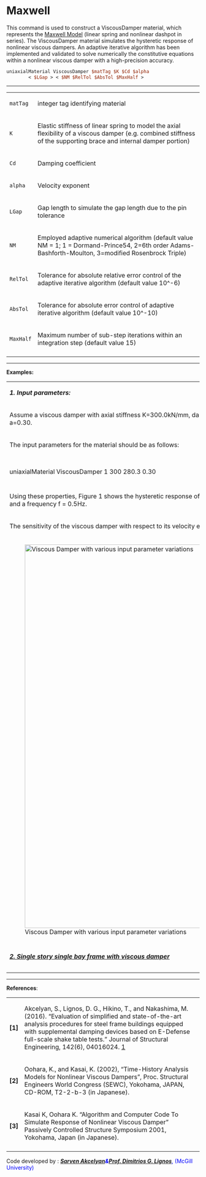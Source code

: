 # Maxwell

<p>This command is used to construct a ViscousDamper material, which
represents the <a
href="http://en.wikipedia.org/wiki/Maxwell_material">Maxwell Model</a>
(linear spring and nonlinear dashpot in series). The ViscousDamper
material simulates the hysteretic response of nonlinear viscous dampers.
An adaptive iterative algorithm has been implemented and validated to
solve numerically the constitutive equations within a nonlinear viscous
damper with a high-precision accuracy.</p>

```tcl
uniaxialMaterial ViscousDamper $matTag $K $Cd $alpha
        < $LGap > < $NM $RelTol $AbsTol $MaxHalf >
```
<hr />
<table>
<tbody>
<tr class="odd">
<td><code class="parameter-table-variable">matTag</code></td>
<td><p>integer tag identifying material</p></td>
</tr>
<tr class="even">
<td><code class="parameter-table-variable">K</code></td>
<td><p>Elastic stiffness of linear spring to model the axial flexibility
of a viscous damper (e.g. combined stiffness of the supporting brace and
internal damper portion)</p></td>
</tr>
<tr class="odd">
<td><code class="parameter-table-variable">Cd</code></td>
<td><p>Damping coefficient</p></td>
</tr>
<tr class="even">
<td><code class="parameter-table-variable">alpha</code></td>
<td><p>Velocity exponent</p></td>
</tr>
<tr class="odd">
<td><code class="parameter-table-variable">LGap</code></td>
<td><p>Gap length to simulate the gap length due to the pin
tolerance</p></td>
</tr>
<tr class="even">
<td><code class="parameter-table-variable">NM</code></td>
<td><p>Employed adaptive numerical algorithm (default value NM = 1; 1 =
Dormand-Prince54, 2=6th order Adams-Bashforth-Moulton, 3=modified
Rosenbrock Triple)</p></td>
</tr>
<tr class="odd">
<td><code class="parameter-table-variable">RelTol</code></td>
<td><p>Tolerance for absolute relative error control of the adaptive
iterative algorithm (default value 10^-6)</p></td>
</tr>
<tr class="even">
<td><code class="parameter-table-variable">AbsTol</code></td>
<td><p>Tolerance for absolute error control of adaptive iterative
algorithm (default value 10^-10)</p></td>
</tr>
<tr class="odd">
<td><code class="parameter-table-variable">MaxHalf</code></td>
<td><p>Maximum number of sub-step iterations within an integration step
(default value 15)</p></td>
</tr>
<tr class="even">
<td></td>
<td></td>
</tr>
</tbody>
</table>
<hr />
<p><strong>Examples:</strong></p>
<table>
<tbody>
<tr class="odd">
<td><p><strong><em>1. Input parameters:</em></strong></p></td>
</tr>
<tr class="even">
<td><p>Assume a viscous damper with axial stiffness K=300.0kN/mm,
damping coefficient Cd=280.3kN(s/mm)&lt;sup&gt;0.3&lt;/sup&gt;, and
exponent a=0.30.</p></td>
</tr>
<tr class="odd">
<td><p>The input parameters for the material should be as
follows:</p></td>
</tr>
<tr class="even">
<td></td>
</tr>
<tr class="odd">
<td></td>
</tr>
<tr class="even">
<td><p>uniaxialMaterial ViscousDamper 1 300 280.3 0.30</p></td>
</tr>
<tr class="odd">
<td></td>
</tr>
<tr class="even">
<td><p>Using these properties, Figure 1 shows the hysteretic response of
this damper for sinusoidal displacement increments of 12, 24 and 36mm
and a frequency f = 0.5Hz.</p></td>
</tr>
<tr class="odd">
<td><p>The sensitivity of the viscous damper with respect to its
velocity exponent is shown in Figures 2 to 4 for the following set of
parameters:</p></td>
</tr>
<tr class="even">
<td><figure>
<img src="/OpenSeesRT/contrib/static/ViscousDamperFig.jpg"
title=" Viscous Damper with various input parameter variations"
width="1000"
alt=" Viscous Damper with various input parameter variations" />
<figcaption aria-hidden="true"> Viscous Damper with various input
parameter variations</figcaption>
</figure></td>
</tr>
<tr class="odd">
<td></td>
</tr>
<tr class="even">
<td><p><strong><em><a
href="http://opensees.berkeley.edu/wiki/index.php/Viscous_Damper_Material">2.
Single story single bay frame with viscous
damper</a></em></strong></p></td>
</tr>
<tr class="odd">
<td></td>
</tr>
<tr class="even">
<td></td>
</tr>
</tbody>
</table>
<hr />
<p><strong>References</strong>:</p>
<table>
<tbody>
<tr class="odd">
<td><p><strong>[1]</strong></p></td>
<td><p>Akcelyan, S., Lignos, D. G., Hikino, T., and Nakashima, M.
(2016). “Evaluation of simplified and state-of-the-art analysis
procedures for steel frame buildings equipped with supplemental damping
devices based on E-Defense full-scale shake table tests.” Journal of
Structural Engineering, 142(6), 04016024. <a
href="http://ascelibrary.org/doi/ref/10.1061/%28ASCE%29ST.1943-541X.0001474">1</a></p></td>
</tr>
<tr class="even">
<td><p><strong>[2]</strong></p></td>
<td><p>Oohara, K., and Kasai, K. (2002), “Time-History Analysis Models
for Nonlinear Viscous Dampers”, Proc. Structural Engineers World
Congress (SEWC), Yokohama, JAPAN, CD-ROM, T2-2-b-3 (in
Japanese).</p></td>
</tr>
<tr class="odd">
<td><p><strong>[3]</strong></p></td>
<td><p>Kasai K, Oohara K. “Algorithm and Computer Code To Simulate
Response of Nonlinear Viscous Damper” Passively Controlled Structure
Symposium 2001, Yokohama, Japan (in Japanese).</p></td>
</tr>
<tr class="even">
<td></td>
<td></td>
</tr>
</tbody>
</table>
<p>Code developed by : <span style="color:blue">
<strong><em><a
href="http://dimitrios-lignos.research.mcgill.ca/PAkcelyan.html">Sarven
Akcelyan</a><strong><em>&amp;</em></strong><a
href="http://dimitrios-lignos.research.mcgill.ca/PLignos.html">Prof.
Dimitrios G. Lignos</a></em></strong>, (McGill University)
</span></p>
